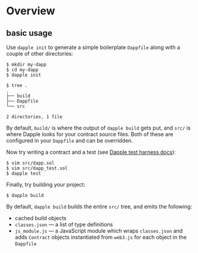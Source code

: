 # Overview

## basic usage

Use `dapple init` to generate a simple boilerplate `Dappfile` along
with a couple of other directories:

    $ mkdir my-dapp
    $ cd my-dapp
    $ dapple init

```
$ tree .
.
├── build
├── Dappfile
└── src

2 directories, 1 file
```

By default, `build/` is where the output of `dapple build` gets put,
and `src/` is where Dapple looks for your contract source files.
Both of these are configured in your `Dappfile` and can be overridden.

Now try writing a contract and a test (see [Dapple test harness docs](test.md)):

    $ vim src/dapp.sol
    $ vim src/dapp_test.sol
    $ dapple test

Finally, try building your project:

    $ dapple build

By default, `dapple build` builds the entire `src/` tree, and
emits the following:

* cached build objects
* `classes.json` — a list of type definitions
* `js_module.js` — a JavaScript module which wraps `classes.json` and
adds `Contract` objects instantiated from `web3.js` for each object in
the `Dappfile`
